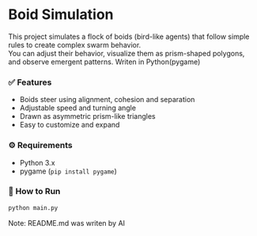 # Boid Simulation
This project simulates a flock of boids (bird-like agents) that follow simple rules to create complex swarm behavior.  
You can adjust their behavior, visualize them as prism-shaped polygons, and observe emergent patterns. Writen in Python(pygame)

### ✅ Features
- Boids steer using alignment, cohesion and separation
- Adjustable speed and turning angle
- Drawn as asymmetric prism-like triangles
- Easy to customize and expand

### ⚙️ Requirements
- Python 3.x
- pygame (`pip install pygame`)

### 🚀 How to Run

```bash
python main.py
```


Note: README.md was writen by AI